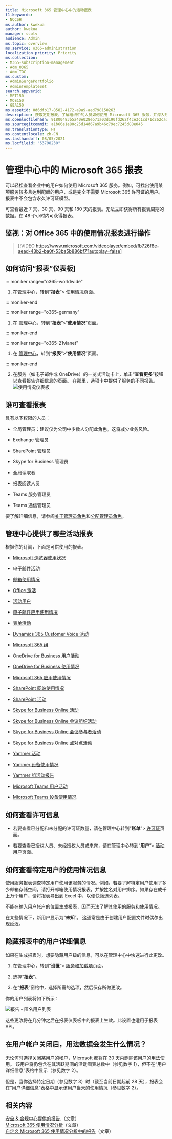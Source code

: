 ```yaml
---
title: Microsoft 365 管理中心中的活动报表
f1.keywords:
- NOCSH
ms.author: kwekua
author: kwekua
manager: scotv
audience: Admin
ms.topic: overview
ms.service: o365-administration
localization_priority: Priority
ms.collection:
- M365-subscription-management
- Adm_O365
- Adm_TOC
ms.custom:
- AdminSurgePortfolio
- AdminTemplateSet
search.appverid:
- MET150
- MOE150
- GEA150
ms.assetid: 0d6dfb17-8582-4172-a9a9-aed798150263
description: 获取定期报表，了解组织中的人员如何使用 Microsoft 365 服务，并深入研究每个图表以获取更多见解。
ms.openlocfilehash: 91800483b5a40e028eb71a03d190fd262f4ce3c1cd71d262ca31dcbd8867d833
ms.sourcegitcommit: a1b66e1e80c25d14d67a9b46c79ec7245d88e045
ms.translationtype: HT
ms.contentlocale: zh-CN
ms.lasthandoff: 08/05/2021
ms.locfileid: "53798230"
---
```

# <a name="microsoft-365-reports-in-the-admin-center"></a>管理中心中的 Microsoft 365 报表

可以轻松查看企业中的用户如何使用 Microsoft 365 服务。例如，可找出使用某项服务较多且达到配额的用户，或是完全不需要 Microsoft 365 许可证的用户。报表中不会包含永久许可证模型。 
  
可查看最近 7 天、30 天、90 天和 180 天的报表。无法立即获得所有报表周期的数据。在 48 个小时内可获得报表。
  
## <a name="watch-act-on-a-usage-report-in-office-365"></a>监视：对 Office 365 中的使用情况报表进行操作
  
> [!VIDEO https://www.microsoft.com/videoplayer/embed/fb726f8e-aead-43b2-ba0f-53ba5b886bf7?autoplay=false]
  
## <a name="how-to-get-to-the-reports-dashboard"></a>如何访问“报表”仪表板]

::: moniker range="o365-worldwide"

1. 在管理中心，转到“**报表**”\> <a href="https://go.microsoft.com/fwlink/p/?linkid=2074756" target="_blank">使用情况</a>页面。

::: moniker-end

::: moniker range="o365-germany"

1. 在 <a href="https://go.microsoft.com/fwlink/p/?linkid=848041" target="_blank">管理中心</a>，转到“**报表**”\>“**使用情况**”页面。

::: moniker-end

::: moniker range="o365-21vianet"

1. 在 <a href="https://go.microsoft.com/fwlink/p/?linkid=850627" target="_blank">管理中心</a>，转到“**报表**”\>“**使用情况**”页面。

::: moniker-end

2. 在服务（如电子邮件或 OneDrive）的一览式活动卡上，单击“**查看更多**”按钮以查看报告详细信息的页面。 在那里，选项卡中提供了服务的不同报告。 <br/>![使用情况仪表板](../../media/4c0f966d-9d2b-4a6f-a106-a6e2b9a2de07.png) 

## <a name="who-can-see-reports"></a>谁可查看报表

具有以下权限的人员：
  
- 全局管理员：建议仅为公司中少数人分配此角色。这将减少业务风险。
    
- Exchange 管理员
    
- SharePoint 管理员
    
- Skype for Business 管理员

- 全局读取者
    
- 报表阅读人员

- Teams 服务管理员

- Teams 通信管理员
    
要了解详细信息，请参阅[关于管理员角色](../add-users/about-admin-roles.md)和[分配管理员角色](../add-users/assign-admin-roles.md)。
  
## <a name="which-activity-reports-are-available-in-the-admin-center"></a>管理中心提供了哪些活动报表

根据你的订阅，下面是可供使用的报表。

- [Microsoft 浏览器使用状况](browser-usage-report.md) 
  
- [电子邮件活动](email-activity-ww.md)
    
- [邮箱使用情况](mailbox-usage.md)
    
- [Office 激活](microsoft-office-activations-ww.md)

- [活动用户](active-users-ww.md)
  
- [电子邮件应用使用情况](email-apps-usage-ww.md)

- [表单活动](forms-activity-ww.md)

- [Dynamics 365 Customer Voice 活动](forms-pro-activity-ww.md)

- [Microsoft 365 组](office-365-groups-ww.md)
  
- [OneDrive for Business 用户活动](onedrive-for-business-activity-ww.md)

- [OneDrive for Business 使用情况](onedrive-for-business-usage-ww.md)

- [Microsoft 365 应用使用情况](microsoft365-apps-usage-ww.md)
  
- [SharePoint 网站使用情况](sharepoint-site-usage-ww.md)
  
- [SharePoint 活动](sharepoint-activity-ww.md)
  
- [Skype for Business Online 活动](/SkypeForBusiness/skype-for-business-online-reporting/activity-report)
  
- [Skype for Business Online 会议组织活动](/SkypeForBusiness/skype-for-business-online-reporting/conference-organizer-activity-report)
  
- [Skype for Business Online 会议参与者活动](/SkypeForBusiness/skype-for-business-online-reporting/conference-participant-activity-report)
  
- [Skype for Business Online 点对点活动](/SkypeForBusiness/skype-for-business-online-reporting/peer-to-peer-activity-report)

- [Yammer 活动](yammer-activity-report-ww.md)

- [Yammer 设备使用情况](yammer-device-usage-report-ww.md)

- [Yammer 组活动报告](yammer-groups-activity-report-ww.md)

- [Microsoft Teams 用户活动](microsoft-teams-user-activity-preview.md)

- [Microsoft Teams 设备使用情况](microsoft-teams-device-usage-preview.md)

## <a name="how-to-view-licensing-information"></a>如何查看许可信息

- 若要查看已分配和未分配的许可证数量，请在管理中心转到“**账单**”\> <a href="https://go.microsoft.com/fwlink/p/?linkid=842264" target="_blank">许可证</a>页面。
    
- 若要查看已授权人员、未经授权人员或来宾，请在管理中心转到“**用户**”\> <a href="https://go.microsoft.com/fwlink/p/?linkid=834822" target="_blank">活动用户</a>页面。 
  
## <a name="how-to-view-usage-information-for-a-specific-user"></a>如何查看特定用户的使用情况信息

使用服务报表调查特定用户使用该服务的情况。例如，若要了解特定用户使用了多少邮箱存储空间，请打开邮箱使用情况报表，并按姓名对用户排序。如果存在成千上万个用户，请将报表导出到 Excel 中，以便快筛选列表。
  
不能在输入用户帐户的位置生成报表，因而无法了解其使用的服务和使用情况。

在某些情况下，新用户显示为“**未知**”。 这通常是由于创建用户配置文件时偶尔出现延迟。  
  
## <a name="hide-user-details-in-the-reports"></a>隐藏报表中的用户详细信息

如果在生成报表时，想要隐藏用户级的信息，可以在管理中心中快速进行此更改。
  
1. 在管理中心，转到“**设置**”\> <a href="https://go.microsoft.com/fwlink/p/?linkid=2053743" target="_blank">服务和加载项</a>页面。

2. 选择“**报表**”。 
  
3. 在“**报表**”窗格中，选择所需的选项，然后保存所做更改。
  
你的用户列表将如下所示：
  
![报告 - 匿名用户列表](../../media/2ed99bce-4978-4ee3-9ea2-4a8db26eef02.png)
  
这些更改将在几分钟之后在报表仪表板中的报表上生效。此设置也适用于报表 API。
  
## <a name="what-happens-to-usage-data-when-a-user-account-is-closed"></a>在用户帐户关闭后，用法数据会发生什么情况？

无论何时选择关闭某用户的帐户，Microsoft 都将在 30 天内删除该用户的用法使用。 该用户将仍包含在其活跃期间的活动图表总数中（参见数字 1），但不在“用户详细信息”表格中显示（参见数字 2）。
  
但是，当你选择特定日期（参见数字 3）时（截至当前日期起前 28 天），报表会在“用户详细信息”表格中显示该用户当天的使用情况（参见数字 2）。
  
## <a name="related-content"></a>相关内容

[ 安全 &amp; 合规中心提供的报告 ](../../compliance/reports-in-security-and-compliance.md)（文章）\
[Microsoft 365 使用情况分析](../usage-analytics/usage-analytics.md)（文章）\
[自定义 Microsoft 365 使用情况分析中的报告](../usage-analytics/customize-reports.md)（文章）

